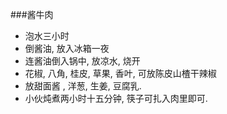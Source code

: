 ###酱牛肉

* 泡水三小时
* 倒酱油, 放入冰箱一夜
* 连酱油倒入锅中, 放凉水, 烧开
* 花椒, 八角, 桂皮, 草果, 香叶, 可放陈皮山楂干辣椒
* 放甜面酱 , 洋葱, 生姜, 豆腐乳.
* 小伙炖煮两小时十五分钟, 筷子可扎入肉里即可.



